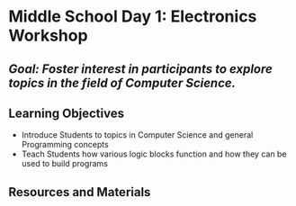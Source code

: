 # Middle School Day 1: Electronics Workshop

## *Goal: Foster interest in participants to explore topics in the field of Computer Science.*

## Learning Objectives

- Introduce Students to topics in Computer Science and general Programming concepts
- Teach Students how various logic blocks function and how they can be used to build programs

## Resources and Materials

[//]: # (TODO)

<!---TODO
## Projects Overview

1. [Simple LED Circuit](#project-1-simple-led-circuit)
2. [Variable Brightness LED Circuit](#project-2-variable-brightness-led-circuit)
3. [Simple Motor Circuit](#project-3-simple-motor-circuit)
4. [Variable Speed Motor Circuit](#project-4-variable-motor-circuithttpsyoutubeqmeenqruvzst13)

### `Time-permitting Challenges`

1. [Variable Brightness LED using Potentiometer in Parallel](#challenge-parallel-potentiometer-variable-brightness-led-circuit)

## Agenda

1. Filler
-->
